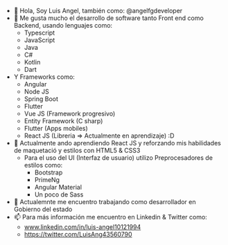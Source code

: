 - 👋 Hola, Soy Luis Angel, también como: @angelfgdeveloper
- 👀 Me gusta mucho el desarrollo de software tanto Front end como Backend, usando lenguajes como:
  * Typescript
  * JavaScript
  * Java
  * C#
  * Kotlin
  * Dart
- Y Frameworks como:
  * Angular
  * Node JS
  * Spring Boot
  * Flutter
  * Vue JS (Framework progresivo)
  * Entity Framework (C sharp)
  * Flutter (Apps mobiles)
  * React JS (Libreria => Actualmente en aprendizaje) :D
- 🌱 Actualmente ando aprendiendo React JS y reforzando mis habilidades de maquetació y estilos con HTML5 & CSS3
  * Para el uso del UI (Interfaz de usuario) utilizo Preprocesadores de estilos como:
    * Bootstrap
    * PrimeNg
    * Angular Material
    * Un poco de Sass
- 💞️ Actualemnte me encuentro trabajando como desarrollador en Gobierno del estado
- 📫 Para más información me encuentro en Linkedin & Twitter como:
  * www.linkedin.com/in/luis-angel10121994
  * https://twitter.com/LuisAng43560790

<!---
angelfgdeveloper/angelfgdeveloper is a ✨ special ✨ repository because its `README.md` (this file) appears on your GitHub profile.
You can click the Preview link to take a look at your changes.
--->
